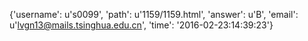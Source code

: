 {'username': u's0099', 'path': u'1159/1159.html', 'answer': u'B', 'email': u'lvgn13@mails.tsinghua.edu.cn', 'time': '2016-02-23:14:39:23'}